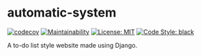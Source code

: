 # automatic-system
[![codecov](https://codecov.io/gh/ElementalJJ/automatic-system/branch/main/graph/badge.svg?token=ZqQaGRZ2SC)](https://codecov.io/gh/ElementalJJ/automatic-system)
[![Maintainability](https://api.codeclimate.com/v1/badges/a191b201397edf4edf24/maintainability)](https://codeclimate.com/github/ElementalJJ/automatic-system/maintainability)
[![License: MIT](https://img.shields.io/badge/license-MIT-blue.svg)](https://github.com/ElementalJJ/automatic-system/blob/main/LICENSE)
[![Code Style: black](https://img.shields.io/badge/code%20style-black-black.svg)](https://github.com/psf/black)

A to-do list style website made using Django.
